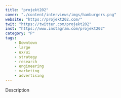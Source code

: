 ```yaml
---
title: "projekt202"
cover: "./content/interviews/imgs/hamburgers.png"
website: "https://projekt202.com/"
twit: "https://twitter.com/projekt202"
inst: "https://www.instagram.com/projekt202"
category: "P"
tags:
    - Downtown
    - large
    - ux/ui
    - strategy
    - research
    - engineering
    - marketing
    - advertising
---
```


Description
